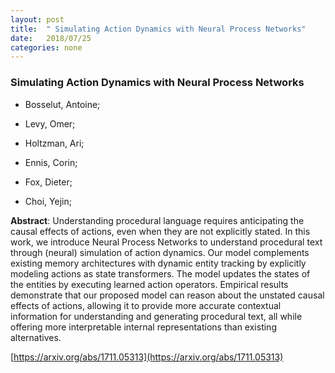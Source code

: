 ```yaml
---
layout: post
title:  " Simulating Action Dynamics with Neural Process Networks"
date:   2018/07/25
categories: none
---
```




### Simulating Action Dynamics with Neural Process Networks



* Bosselut, Antoine; 

* Levy, Omer; 

* Holtzman, Ari; 

* Ennis, Corin; 

* Fox, Dieter; 

* Choi, Yejin; 





**Abstract**:  Understanding procedural language requires anticipating the causal effects of actions, even when they are not explicitly stated. In this work, we introduce Neural Process Networks to understand procedural text through (neural) simulation of action dynamics. Our model complements existing memory architectures with dynamic entity tracking by explicitly modeling actions as state transformers. The model updates the states of the entities by executing learned action operators. Empirical results demonstrate that our proposed model can reason about the unstated causal effects of actions, allowing it to provide more accurate contextual information for understanding and generating procedural text, all while offering more interpretable internal representations than existing alternatives. 



 [https://arxiv.org/abs/1711.05313](https://arxiv.org/abs/1711.05313) 

